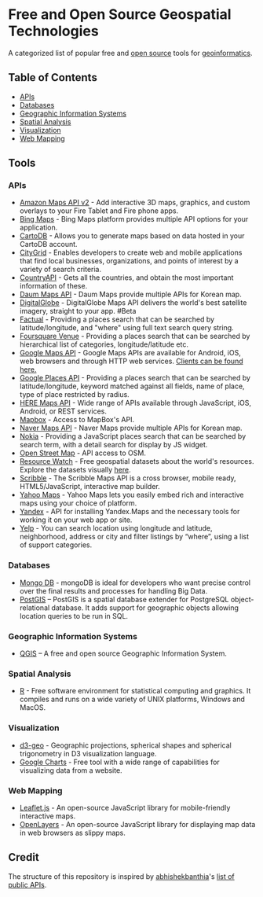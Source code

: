 # Free and Open Source Geospatial Technologies

A categorized list of popular free and [open source](https://en.wikipedia.org/wiki/Open-source_software) tools for [geoinformatics](https://en.wikipedia.org/wiki/Geoinformatics).

## Table of Contents
- [APIs](#apis)
- [Databases](#databases)
- [Geographic Information Systems](#geographic-information-systems)
- [Spatial Analysis](#spatial-analysis)
- [Visualization](#visualization)
- [Web Mapping](#web-mapping)

## Tools

### APIs
- [Amazon Maps API v2](https://developer.amazon.com/maps) - Add interactive 3D maps, graphics, and custom overlays to your Fire Tablet and Fire phone apps.
- [Bing Maps](https://www.microsoft.com/maps/choose-your-bing-maps-API.aspx) - Bing Maps platform provides multiple API options for your application.
- [CartoDB](https://carto.com/developers/#apis) - Allows you to generate maps based on data hosted in your CartoDB account.
- [CityGrid](http://docs.citygridmedia.com/display/citygridv2/Places+API) - Enables developers to create web and mobile applications that find local businesses, organizations, and points of interest by a variety of search criteria.
- [CountryAPI](https://fabian7593.github.io/CountryAPI/) - Gets all the countries, and obtain the most important information of these.
- [Daum Maps API](http://apis.map.daum.net/) - Daum Maps provide multiple APIs for Korean map.
- [DigitalGlobe](http://dgdev2016.wpengine.com/maps-api/) - DigitalGlobe Maps API delivers the world's best satellite imagery, straight to your app. #Beta
- [Factual](http://developer.factual.com/get-started/) - Providing a places search that can be searched by latitude/longitude, and "where" using full text search query string.
- [Foursquare Venue](https://developer.foursquare.com/overview/venues) - Providing a places search that can be searched by  hierarchical list of categories, longitude/latitude etc.
- [Google Maps API](https://developers.google.com/maps/?hl=en) - Google Maps APIs are available for Android, iOS, web browsers and through HTTP web services. [Clients can be found here.](https://github.com/googlemaps/)
- [Google Places API](https://developers.google.com/places/documentation/?csw=1) - Providing a places search that can be searched by latitude/longitude, keyword matched against all fields, name of place, type of place restricted by radius.
- [HERE Maps API](https://developer.here.com/) - Wide range of APIs available through JavaScript, iOS, Android, or REST services.
- [Mapbox](https://www.mapbox.com/developers/api/maps/) - Access to MapBox's API.
- [Naver Maps API](https://developers.naver.com/products/map) - Naver Maps provide multiple APIs for Korean map.
- [Nokia](https://developer.here.com/develop/javascript-api) - Providing a JavaScript places search that can be searched by search term, with a detail search for display by JS widget.
- [Open Street Map](http://wiki.openstreetmap.org/wiki/API) - API access to OSM.
- [Resource Watch](https://api.resourcewatch.org/) - Free geospatial datasets about the world's resources. Explore the datasets visually [here](https://resourcewatch.org/data/explore).
- [Scribble](https://www.scribblemaps.com/api/) - The Scribble Maps API is a cross browser, mobile ready, HTML5/JavaScript, interactive map builder.
- [Yahoo Maps](https://developer.yahoo.com/maps/) - Yahoo Maps lets you easily embed rich and interactive maps using your choice of platform.
- [Yandex](https://tech.yandex.com/maps/) - API for installing Yandex.Maps and the necessary tools for working it on your web app or site.
- [Yelp](https://www.yelp.com/developers/documentation/v3/) - You can search location using longitude and latitude, neighborhood, address or city and filter listings by “where”, using a list of support categories.

### Databases
- [Mongo DB](https://github.com/mongodb) - mongoDB is ideal for developers who want precise control over the final results and processes for handling Big Data.
- [PostGIS](https://postgis.net/) – PostGIS is a spatial database extender for PostgreSQL object-relational database. It adds support for geographic objects allowing location queries to be run in SQL.

### Geographic Information Systems
- [QGIS](https://www.qgis.org) – A free and open source Geographic Information System.

### Spatial Analysis
- [R](https://cran.r-project.org/web/views/Spatial.html) - Free software environment for statistical computing and graphics. It compiles and runs on a wide variety of UNIX platforms, Windows and MacOS.

### Visualization
- [d3-geo](https://observablehq.com/collection/@d3/d3-geo) - Geographic projections, spherical shapes and spherical trigonometry in D3 visualization language.
- [Google Charts](https://developers.google.com/chart/interactive/docs/) - Free tool with a wide range of capabilities for visualizing data from a website.

### Web Mapping
- [Leaflet.js](http://leafletjs.com/) - An open-source JavaScript library for mobile-friendly interactive maps.
- [OpenLayers](https://openlayers.org/) - An open-source JavaScript library for displaying map data in web browsers as slippy maps.

## Credit

The structure of this repository is inspired by [abhishekbanthia](https://github.com/abhishekbanthia)'s [list of public APIs](https://github.com/abhishekbanthia/Public-APIs).
